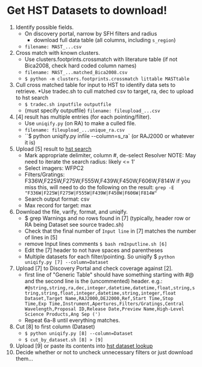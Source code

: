 # Get HST Datasets to download!

1. Identify possible fields.
   * On discovery portal, narrow by SFH filters and radius
     * download full data table (all columns, including `s_region`)
   * `filename: MAST_...csv`
2. Cross match with known clusters.
   * Use clusters.footprints.crossmatch with literature table
   (if not Bica2008, check hard coded column names)
   * `filename: MAST_...matched_Bica2008.csv`
   * `$ python -m clusters.footprints.crossmatch littable MASTtable`
4. Cull cross matched table for input to HST to identify data sets to retrieve.
   *Use tradec.sh to cull matched csv to target, ra, dec to upload to hst search
   * `$ tradec.sh inputfile outputfile`
   * (must specify outputfile) `filename: fileupload_...csv`
5. [4] result has multiple entries (for each pointing/filter).
   * Use `uniqify.py` (on RA) to make a culled file.
   * `filename: fileupload_...unique_ra.csv`
   * ``$ python uniqify.py infile --column=s_ra` (or RAJ2000 or whatever it is)
6. Upload [5] result to [hst search](http://archive.stsci.edu/hst/search.php?form=fuf)
   * Mark appropriate delimiter, column #, de-select Resolver
      NOTE: May need to iterate the search radius: likely <= 1'
   *    Select imagers: WFPC2
   *    Filters/Gratings:
      F336W,F225W,F275W,F555W,F439W,F450W,F606W,F814W
        if you miss this, will need to do the following on the result:
          `grep -E "F336W|F225W|F275W|F555W|F439W|F450W|F606W|F814W"`
   *    Search output format: csv
   *    Max record for target: max
7. Download the file, varify, format, and uniqify.
   * $ grep Warnings and no rows found in [7]
   (typically, header row or RA being Dataset see source tradec.sh)
   * Check that the final number of `Input line` in [7]
      matches the number of lines in [5]
   * remove Input lines comments
   `$ bash rmInputline.sh [6]`
   * Edit the [7] header to not have spaces and parentheses
   * Multiple datasets for each filter/pointing. So uniqify
   $ `python uniqify.py [7] --column=Dataset`
8. Upload [7] to Discovery Portal and check coverage against [2].
   * first line of "Generic Table" should have something starting with #@
      and the second line is the (uncommented) header.
   e.g.:
   `#@string,string,ra,dec,integer,datetime,datetime,float,string,string,string,float,integer,datetime,string,integer,float
   Dataset,Target Name,RAJ2000,DEJ2000,Ref,Start Time,Stop Time,Exp Time,Instrument,Apertures,Filters/Gratings,Central Wavelength,Proposal ID,Release Date,Preview Name,High-Level Science Products,Ang Sep (')`
   * Repeat 6a-8 until everything matches.
9. Cut [8] to first column (Dataset)
   * `$ python uniqify.py [8] --column=Dataset`
   * `$ cut_by_dataset.sh [8] > [9]`
10. Upload [9] or paste its contents into
   [hst dataset lookup ](http://archive.stsci.edu/cgi-bin/dataset_lookup)
11. Decide whether or not to uncheck unnecessary filters or just download them...
